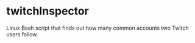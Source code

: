 # twitchInspector
Linux Bash script that finds out how many common accounts two Twitch users follow.
